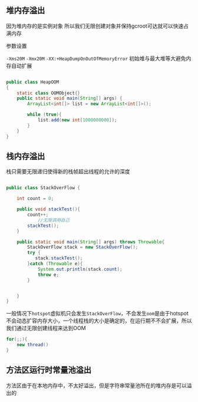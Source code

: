 ## 堆内存溢出

因为堆内存的是实例对象  所以我们无限创建对象并保持gcroot可达就可以快速占满内存

参数设置 

`-Xms20M` `-Xmx20M` `-XX:+HeapDumpOnOutOfMemoryError`
初始堆与最大堆等大避免内存自动扩展

```java

public class HeapOOM
{
    static class OOMObject{}
    public static void main(String[] args) {
        ArrayList<int[]> list = new ArrayList<int[]>();

        while (true){
            list.add(new int[1000000000]);
        }
    }
}

```

## 栈内存溢出

栈只需要无限递归使得新的栈帧超出线程的允许的深度


```java

public class StackOverFlow {

    int count = 0;

    public void stackTest(){
        count++;
            //无限调用自己
        stackTest();
    }

    public static void main(String[] args) throws Throwable{
        StackOverFlow stack = new StackOverFlow();
        try {
           stack.stackTest();
        }catch (Throwable e){
            System.out.println(stack.count);
            throw e;
        }


    }
}

```
一般情况下`hotspot`虚拟机只会发生`StackOverFlow`，不会发生`oom`是由于hotspot不会动态扩容内存大小，一个线程栈的大小是确定的，在运行期不不会扩展，所以我们通过无限创建线程来达到OOM

```java
for(;;){
    new thread()
}
```


## 方法区运行时常量池溢出

方法区由于在本地内存中，不太好溢出，但是字符串常量池所在的堆内存是可以溢出的


